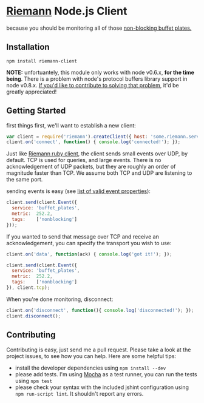 # [Riemann](http://aphyr.github.com/riemann/) Node.js Client

because you should be monitoring all of those [non-blocking buffet plates.](http://www.infinitelooper.com/?v=-sfZqL4Plxc&p=n#/242;267)


## Installation

```
npm install riemann-client
```

**NOTE:** unfortuantely, this module only works with node v0.6.x, __for the time being__. There is a problem with node's protocol buffers library support in node v0.8.x. [If you'd like to contribute to solving that problem](https://github.com/chrisdew/protobuf/issues/8), it'd be greatly appreciated!

## Getting Started

first things first, we'll want to establish a new client:

```js
var client = require('riemann').createClient({ host: 'some.riemann.server', port: 5555 });
client.on('connect', function() { console.log('connected!'); });
```

Just like [Riemann ruby client](https://github.com/aphyr/riemann-ruby-client), the client sends small events over UDP, by default. TCP is used for queries, and large events. There is no acknowledgement of UDP packets, but they are roughly an order of magnitude faster than TCP. We assume both TCP and UDP are listening to the same port.

sending events is easy (see [list of valid event properties](http://aphyr.github.com/riemann/concepts.html)):

```js
client.send(client.Event({
  service: 'buffet_plates',
  metric:  252.2,
  tags:    ['nonblocking']
}));
```

If you wanted to send that message over TCP and receive an acknowledgement, you can specify the transport you wish to use:

```js
client.on('data', function(ack) { console.log('got it!'); });

client.send(client.Event({
  service: 'buffet_plates',
  metric:  252.2,
  tags:    ['nonblocking']
}), client.tcp);
```

When you're done monitoring, disconnect:

```js
client.on('disconnect', function(){ console.log('disconnected!'); });
client.disconnect();
```


## Contributing

Contributing is easy, just send me a pull request. Please take a look at the project issues, to see how you can help. Here are some helpful tips:

- install the developer dependencies using `npm install --dev`
- please add tests. I'm using [Mocha](http://visionmedia.github.com/mocha/) as a test runner, you can run the tests using `npm test`
- please check your syntax with the included jshint configuration using `npm run-script lint`. It shouldn't report any errors.